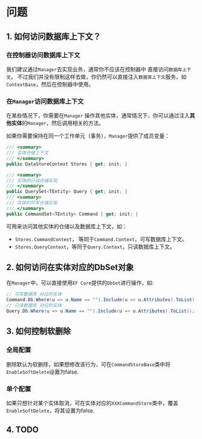 # 问题

## 1. 如何访问数据库上下文？

### 在控制器访问数据库上下文

我们建议通过`Manager`去实现业务，通常你不应该在控制器中 直接访问`数据库上下文`。
不过我们并没有限制这样去做，你仍然可以直接注入`数据库上下文`服务，如`ContextBase`，然后在控制器中使用。

### 在`Manager`访问数据库上下文

在某些情况下，你需要在`Manager` 操作其他实体，通常情况下，你可以通过注入**其他实体**的`Manager`，然后调用相关的方法。

如果你需要保持在同一个工作单元（事务），`Manager`提供了成员变量：

```csharp
/// <summary>
/// 实体仓储上下文
/// </summary>
public DataStoreContext Stores { get; init; }

/// <summary>
/// 实体的只读仓储实现
/// </summary>
public QuerySet<TEntity> Query { get; init; }
/// <summary>
/// 实体的可写仓储实现
/// </summary>
public CommandSet<TEntity> Command { get; init; }

```

可用来访问其他实体的仓储以及数据库上下文，如：

- `Stores.CommandContext`， 等同于`Command.Context`，可写数据库上下文。
- `Stores.QueryContext`，等同于`Query.Context`，只读数据库上下文。

## 2. 如何访问在实体对应的DbSet对象

在`Manager`中，可以直接使用`EF Core`提供的`DbSet`进行操作，如:

```csharp
// 可写数据库 对应的实体
Command.Db.Where(u => u.Name == "").Include(u => u.Attributes).ToList();
// 只读数据库 对应的实体
Query.Db.Where(u => u.Name == "").Include(u => u.Attributes).ToList();

```

## 3. 如何控制软删除

### 全局配置

删除默认为软删除，如果想修改该行为，可在`CommandStoreBase`类中将`EnableSoftDelete`设置为false.

### 单个配置

如果只想针对某个实体取消，可在实体对应的`XXXCommandStore`类中，覆盖`EnableSoftDelete`，将其设置为false.

## 4. TODO
